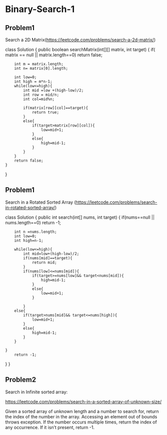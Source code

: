 # Binary-Search-1


## Problem1 
Search a 2D Matrix(https://leetcode.com/problems/search-a-2d-matrix/)

class Solution {
    public boolean searchMatrix(int[][] matrix, int target) {
    if( matrix == null || matrix.length==0) return false;
        
        int m = matrix.length;
        int n= matrix[0].length;
        
        int low=0;
        int high = m*n-1;
        while(low<=high){
            int mid =low +(high-low)/2;
            int row = mid/n;
            int col=mid%n;
            
            if(matrix[row][col]==target){
                return true;
            }
            else{
                if(target>matrix[row][col]){
                    low=mid+1;
                }
                else{
                    high=mid-1;
                }
            }
        }
        return false;
    }
}

## Problem1 
Search in a Rotated Sorted Array (https://leetcode.com/problems/search-in-rotated-sorted-array/)

class Solution {
    public int search(int[] nums, int target) {
        if(nums==null || nums.length==0) return -1;
        
        int n =nums.length;
        int low=0;
        int high=n-1;
        
        while(low<=high){
            int mid=low+(high-low)/2;
            if(nums[mid]==target){
                return mid;
            }
            if(nums[low]<=nums[mid]){
                if(target>=nums[low]&& target<nums[mid]){
                    high=mid-1;
                }
                else{
                    low=mid+1;
                }
                
            }
        else{
            if(target>nums[mid]&& target<=nums[high]){
                low=mid+1;
            }
            else{
                high=mid-1;
            }
        }
    
    }
        return -1;
}
}




## Problem2
Search in Infinite sorted array: 

https://leetcode.com/problems/search-in-a-sorted-array-of-unknown-size/

Given a sorted array of unknown length and a number to search for, return the index of the number in the array. Accessing an element out of bounds throws exception. If the number occurs multiple times, return the index of any occurrence. If it isn’t present, return -1.

